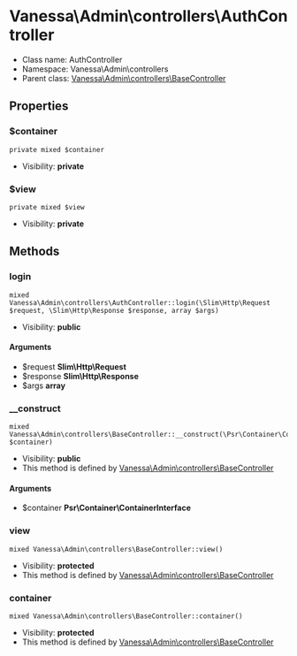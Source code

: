 Vanessa\Admin\controllers\AuthController
===============






* Class name: AuthController
* Namespace: Vanessa\Admin\controllers
* Parent class: [Vanessa\Admin\controllers\BaseController](Vanessa-Admin-controllers-BaseController.md)





Properties
----------


### $container

    private mixed $container





* Visibility: **private**


### $view

    private mixed $view





* Visibility: **private**


Methods
-------


### login

    mixed Vanessa\Admin\controllers\AuthController::login(\Slim\Http\Request $request, \Slim\Http\Response $response, array $args)





* Visibility: **public**


#### Arguments
* $request **Slim\Http\Request**
* $response **Slim\Http\Response**
* $args **array**



### __construct

    mixed Vanessa\Admin\controllers\BaseController::__construct(\Psr\Container\ContainerInterface $container)





* Visibility: **public**
* This method is defined by [Vanessa\Admin\controllers\BaseController](Vanessa-Admin-controllers-BaseController.md)


#### Arguments
* $container **Psr\Container\ContainerInterface**



### view

    mixed Vanessa\Admin\controllers\BaseController::view()





* Visibility: **protected**
* This method is defined by [Vanessa\Admin\controllers\BaseController](Vanessa-Admin-controllers-BaseController.md)




### container

    mixed Vanessa\Admin\controllers\BaseController::container()





* Visibility: **protected**
* This method is defined by [Vanessa\Admin\controllers\BaseController](Vanessa-Admin-controllers-BaseController.md)



